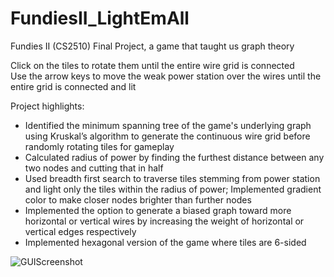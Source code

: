 # FundiesII_LightEmAll
Fundies II (CS2510) Final Project, a game that taught us graph theory

Click on the tiles to rotate them until the entire wire grid is connected<br>
Use the arrow keys to move the weak power station over the wires until the entire grid is connected and lit<br>


Project highlights:
<ul>
<li>Identified the minimum spanning tree of the game's underlying graph using Kruskal’s algorithm to generate the continuous wire grid before randomly rotating tiles for gameplay</li>
<li>Calculated radius of power by finding the furthest distance between any two nodes and cutting that in half</li>
<li>Used breadth first search to traverse tiles stemming from power station and light only the tiles within the radius of power; Implemented gradient color to make closer nodes brighter than further nodes</li>
<li>Implemented the option to generate a biased graph toward more horizontal or vertical wires by increasing the weight of horizontal or vertical edges respectively</li>
<li>Implemented hexagonal version of the game where tiles are 6-sided</li>
</ul>

![GUIScreenshot](https://user-images.githubusercontent.com/46666676/129463625-50e55f9c-6cda-4285-810e-fa3dda380830.png)

